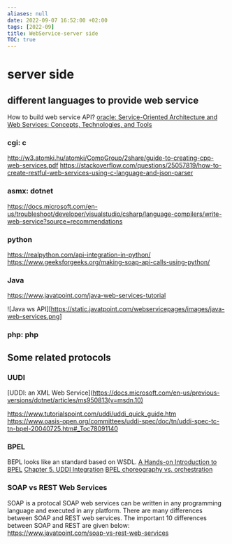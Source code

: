 ```yaml
---
aliases: null
date: 2022-09-07 16:52:00 +02:00
tags: [2022-09]
title: WebService-server side
TOC: true
---
```


# server side
## different languages to provide web service 
How to build web service API?
[oracle: Service-Oriented Architecture and Web Services: Concepts, Technologies, and Tools](https://www.oracle.com/technical-resources/articles/javase/webservices-protocols.html)

### cgi: c
http://w3.atomki.hu/atomki/CompGroup/2share/guide-to-creating-cpp-web-services.pdf
https://stackoverflow.com/questions/25057819/how-to-create-restful-web-services-using-c-language-and-json-parser

### asmx: dotnet
https://docs.microsoft.com/en-us/troubleshoot/developer/visualstudio/csharp/language-compilers/write-web-service?source=recommendations

### python
https://realpython.com/api-integration-in-python/
https://www.geeksforgeeks.org/making-soap-api-calls-using-python/

### Java
https://www.javatpoint.com/java-web-services-tutorial

![Java ws API][https://static.javatpoint.com/webservicepages/images/java-web-services.png]

### php: php

## Some related protocols
### UUDI
[UDDI: an XML Web Service](https://docs.microsoft.com/en-us/previous-versions/dotnet/articles/ms950813(v=msdn.10)

https://www.tutorialspoint.com/uddi/uddi_quick_guide.htm
https://www.oasis-open.org/committees/uddi-spec/doc/tn/uddi-spec-tc-tn-bpel-20040725.htm#_Toc78091140

### BPEL
BEPL looks like an standard based on WSDL.
[A Hands-on Introduction to BPEL](https://www.oracle.com/technical-resources/articles/matjaz-bpel.html#:~:text=Business%20Process%20Execution%20Language%20for,and%20coordination%20of%20Web%20services)
[Chapter 5. UDDI Integration](https://docs.jboss.org/riftsaw/releases/2.3.0.Final/userguide/html/uddi.html)
[BPEL choreography vs. orchestration](https://www.techtarget.com/searchapparchitecture/definition/BPEL-Business-Process-Execution-Language)

### SOAP vs REST Web Services
SOAP is a protocal
SOAP web services can be written in any programming language and executed in any platform.
There are many differences between SOAP and REST web services. The important 10 differences between SOAP and REST are given below: https://www.javatpoint.com/soap-vs-rest-web-services